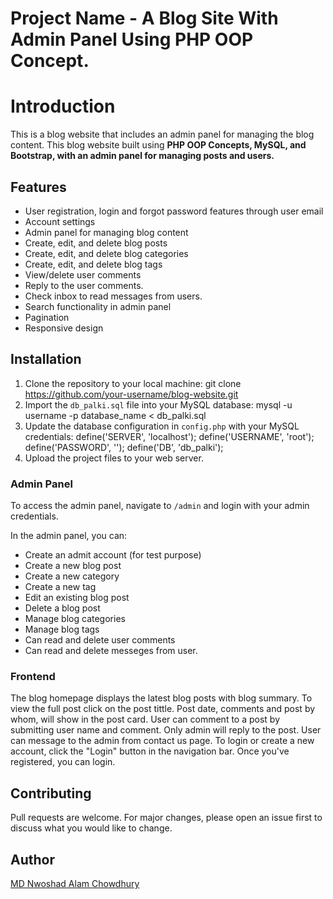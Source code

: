 # Project Name - A Blog Site With Admin Panel Using PHP OOP Concept.

# Introduction

This is a blog website that includes an admin panel for managing the blog content. This blog website built using **PHP OOP Concepts, MySQL, and Bootstrap, with an admin panel for managing posts and users.**

## Features

- User registration, login and forgot password features through user email
- Account settings
- Admin panel for managing blog content
- Create, edit, and delete blog posts
- Create, edit, and delete blog categories
- Create, edit, and delete blog tags
- View/delete user comments
- Reply to the user comments.
- Check inbox to read messages from users.
- Search functionality in admin panel
- Pagination
- Responsive design

## Installation

1. Clone the repository to your local machine: git clone https://github.com/your-username/blog-website.git
2. Import the `db_palki.sql` file into your MySQL database: mysql -u username -p database_name < db_palki.sql 
3. Update the database configuration in `config.php` with your MySQL credentials:
    define('SERVER', 'localhost');
    define('USERNAME', 'root');
    define('PASSWORD', '');
    define('DB', 'db_palki');
4. Upload the project files to your web server.

### Admin Panel

To access the admin panel, navigate to `/admin` and login with your admin credentials.

In the admin panel, you can:

- Create an admit account (for test purpose)
- Create a new blog post
- Create a new category
- Create a new tag
- Edit an existing blog post
- Delete a blog post
- Manage blog categories
- Manage blog tags
- Can read and delete user comments
- Can read and delete messeges from user.

### Frontend

The blog homepage displays the latest blog posts with blog summary. To view the full post click on the post tittle. Post date, comments and post by whom, will show in the post card. User can comment to a post by submitting user name and comment. Only admin will reply to the post. User can message to the admin from contact us page. To login or create a new account, click the "Login" button in the navigation bar. Once you've registered, you can login.

## Contributing

Pull requests are welcome. For major changes, please open an issue first to discuss what you would like to change.

## Author

[MD Nwoshad Alam Chowdhury](https://facebook.com/nowshedalve)
